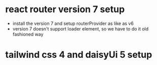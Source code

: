 # react router version 7 setup
* install the version 7 and setup routerProvider as like as v6
* version 7 <route></route> doesn't support loader element, so we have to do it old fashioned way
# tailwind css 4 and daisyUi 5 setup
